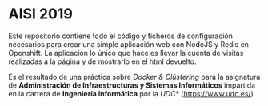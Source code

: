 # AISI 2019

Este repositorio contiene todo el código y ficheros de configuración necesarios para crear una simple aplicación web con NodeJS y Redis en Openshift.
La aplicación lo único que hace es llevar la cuenta de visitas realizadas a la página y de mostrarlo en el html devuelto.

Es el resultado de una práctica sobre *Docker & Clústering* para la asignatura de **Administración de Infraestructuras y Sistemas Informáticos** impartida en la carrera de **Ingeniería Informática** por la *UDC** (<https://www.udc.es/>).